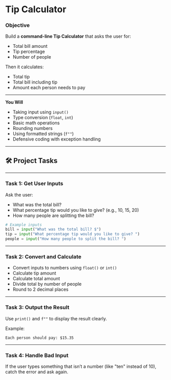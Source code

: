 # Tip Calculator

### Objective

Build a **command-line Tip Calculator** that asks the user for:

- Total bill amount
- Tip percentage
- Number of people

Then it calculates:

- Total tip
- Total bill including tip
- Amount each person needs to pay

---

**You Will**

- Taking input using `input()`
- Type conversion (`float`, `int`)
- Basic math operations
- Rounding numbers
- Using formatted strings (`f""`)
- Defensive coding with exception handling

---

## 🛠️ Project Tasks

---

### Task 1: Get User Inputs

Ask the user:

- What was the total bill?
- What percentage tip would you like to give? (e.g., 10, 15, 20)
- How many people are splitting the bill?

```python
# Example inputs
bill = input("What was the total bill? $")
tip = input("What percentage tip would you like to give? ")
people = input("How many people to split the bill? ")
```

---

### Task 2: Convert and Calculate

- Convert inputs to numbers using `float()` or `int()`
- Calculate tip amount
- Calculate total amount
- Divide total by number of people
- Round to 2 decimal places

---

### Task 3: Output the Result

Use `print()` and `f""` to display the result clearly.

Example:

```
Each person should pay: $15.35
```

---

### Task 4: Handle Bad Input

If the user types something that isn’t a number (like "ten" instead of 10), catch the error and ask again.